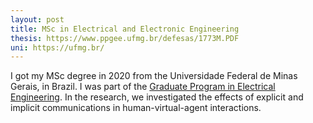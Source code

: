 ```yaml
---
layout: post
title: MSc in Electrical and Electronic Engineering
thesis: https://www.ppgee.ufmg.br/defesas/1773M.PDF
uni: https://ufmg.br/
---
```


I got my MSc degree in 2020 from the Universidade Federal de Minas Gerais, in Brazil. I was part of the [Graduate Program in Electrical Engineering](https://www.ppgee.ufmg.br/index.php). In the research, we investigated the effects of explicit and implicit communications in human-virtual-agent interactions. 

